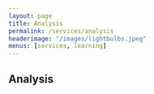 ```yaml
---
layout: page
title: Analysis
permalink: /services/analysis
headerimage: "/images/lightbulbs.jpeg"
menus: [services, learning]
---
```


## Analysis